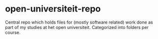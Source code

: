 # open-universiteit-repo
Central repo which holds files for (mostly software related) work done as part of my studies at het open universiteit. Categorized into folders per course. 
